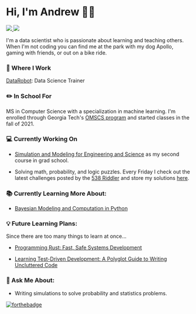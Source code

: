 # Hi, I'm Andrew 🧑🏼‍

 <!-- LinkedIn Contact -->
  <a href="https://www.linkedin.com/in/andrewsnicholls/" target="_blank">
    <img src="https://img.shields.io/badge/-ANDREW%20NICHOLLS-blue?style=for-the-badge&logo=Linkedin&logoColor=white"/>
  </a>
  
<!-- Email -->
  <a href="mailto:andrew.s.nicholls@gmail.com">
    <img src="https://img.shields.io/badge/EMAIL-andrew.s.nicholls@gmail.com-20b2aa?style=for-the-badge"/>
  </a>
  
</br>
<p>
 
I'm a data scientist who is passionate about learning and teaching others. When I'm not coding you can find me at the park with my dog Apollo, gaming with friends, or out on a bike ride.</p>

### 💼 Where I Work

[DataRobot](https://www.datarobot.com/): Data Science Trainer
### ✏️ In School For

MS in Computer Science with a specialization in machine learning. I'm enrolled through Georgia Tech's [OMSCS program](https://omscs.gatech.edu/) and started classes in the fall of 2021.

### 💻 Currently Working On

* [Simulation and Modeling for Engineering and Science](https://omscs.gatech.edu/isye-6644-simulation-and-modeling-engineering-and-science) as my second course in grad school. 

* Solving math, probability, and logic puzzles. Every Friday I check out the latest challenges posted by the [538 Riddler](https://fivethirtyeight.com/tag/the-riddler/) and store my solutions [here](https://github.com/Booleans/riddler-538). 

### 📚 Currently Learning More About:

* [Bayesian Modeling and Computation in Python](https://www.routledge.com/Bayesian-Modeling-and-Computation-in-Python/Martin-Kumar-Lao/p/book/9780367894368)

### 💡 Future Learning Plans:

Since there are too many things to learn at once...

* [Programming Rust: Fast, Safe Systems Development](https://smile.amazon.com/gp/product/1492052590/)

* [Learning Test-Driven Development: A Polyglot Guide to Writing Uncluttered Code](https://smile.amazon.com/gp/product/1098106474/)




### 💬 Ask Me About:

* Writing simulations to solve probability and statistics problems.

[![forthebadge](https://forthebadge.com/images/badges/made-with-python.svg)](https://forthebadge.com)
